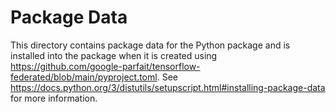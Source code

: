 # Package Data

This directory contains package data for the Python package and is installed
into the package when it is created using
https://github.com/google-parfait/tensorflow-federated/blob/main/pyproject.toml. See
https://docs.python.org/3/distutils/setupscript.html#installing-package-data for
more information.
